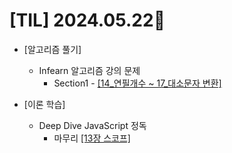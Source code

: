 # [TIL] 2024.05.22🐾

* [알고리즘 풀기]
    * Infearn 알고리즘 강의 문제 
        * Section1 - [[14_연필개수 ~ 17_대소문자 변환]](https://github.com/SOOYEONIU/CodingTest/tree/main/Study/section1)

* [이론 학습]
    * Deep Dive JavaScript 정독
        * 마무리 [[13장 스코프]](https://github.com/SOOYEONIU/TIL/blob/main/JavaScript/DeepDive/13.%EC%8A%A4%EC%BD%94%ED%94%84.md)